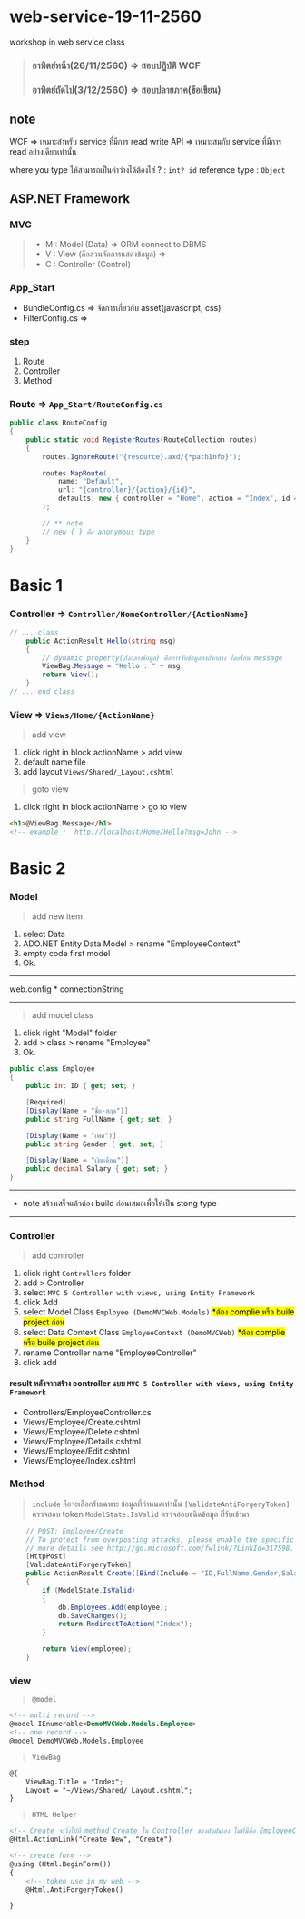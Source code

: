 # web-service-19-11-2560
workshop in web service class

> ### อาทิตย์หน้า(26/11/2560) => สอบปฏิบัติ WCF <br> 
> ### อาทิตย์ถัดไป(3/12/2560) => สอบปลายภาค(ข้อเขียน)

## note
WCF => เหมาะสำหรับ service ที่มีการ read write
API => เหมาะสมกับ service ที่มีการ read อย่างเดียวเท่านั้น

where you type ให้สามารถเป็นค่าว่างได้ต้องใส่ ? : `int? id`
reference type : `Object`

## ASP.NET Framework
### MVC 
> - M : Model (Data) => ORM connect to DBMS
> - V : View (คือส่วนจัดการแสดงข้อมูล) => 
> - C : Controller (Control)


### App_Start
- BundleConfig.cs => จัดการเกี่ยวกับ asset(javascript, css)
- FilterConfig.cs => 

### step
1. Route
2. Controller
3. Method

### Route => `App_Start/RouteConfig.cs` 
```c#
public class RouteConfig
{
    public static void RegisterRoutes(RouteCollection routes)
    {
        routes.IgnoreRoute("{resource}.axd/{*pathInfo}");

        routes.MapRoute(
            name: "Default",
            url: "{controller}/{action}/{id}",
            defaults: new { controller = "Home", action = "Index", id = UrlParameter.Optional }
        );

        // ** note
        // new { } คือ anonymous type
    }
}
```

# Basic 1

### Controller => `Controller/HomeController/{ActionName}`
```c#
// ... class
    public ActionResult Hello(string msg)
    {
        // dynamic property(ถังกลางข้อมูล) คือการจับข้อมูลลงถังกลาง โดยโยน message
        ViewBag.Message = "Hello : " + msg; 
        return View();
    }
// ... end class
```

### View => `Views/Home/{ActionName}`
> add view 
1. click right in block actionName > add view 
2. default name file
3. add layout `Views/Shared/_Layout.cshtml`

> goto view
1. click right in block actionName > go to view

```html
<h1>@ViewBag.Message</h1>
<!-- example :  http://localhost/Home/Hello?msg=John -->
```

# Basic 2

### Model
> add new item
1. select Data
2. ADO.NET Entity Data Model > rename "EmployeeContext"
3. empty code first model
4. Ok.

***
web.config * connectionString
***

> add model class
1. click right "Model" folder
2. add > class > rename "Employee"
3. Ok.
```c#
public class Employee
{
    public int ID { get; set; }

    [Required]
    [Display(Name = "ชื่อ-สกุล")]
    public string FullName { get; set; }

    [Display(Name = "เพศ")]
    public string Gender { get; set; }

    [Display(Name = "เงินเดือน")]
    public decimal Salary { get; set; }
}
```
***
* note สร้างเสร็จแล้วต้อง build ก่อนเสมอเพื่อให้เป็น stong type
***

### Controller
> add controller
1. click right `Controllers` folder 
2. add > Controller
3. select `MVC 5 Controller with views, using Entity Framework` 
4. click Add
5. select Model Class `Employee (DemoMVCWeb.Models)` <mark>*ต้อง complie หรือ buile project ก่อน</mark>
6. select Data Context Class `EmployeeContext (DemoMVCWeb)` <mark>*ต้อง complie หรือ buile project ก่อน</mark>
7. rename Controller name "EmployeeController"
8. click add

#### result หลังจากสร้าง controller แบบ `MVC 5 Controller with views, using Entity Framework` 
- Controllers/EmployeeController.cs
- Views/Employee/Create.cshtml
- Views/Employee/Delete.cshtml
- Views/Employee/Details.cshtml
- Views/Employee/Edit.cshtml
- Views/Employee/Index.cshtml

### Method
> `include` คือจะเลือกรับเฉพาะ ข้อมูลที่กำหนดเท่านั้น
> `[ValidateAntiForgeryToken]` ตรวจสอบ token
> `ModelState.IsValid` ตรวจสอบชนิดข้อมูล ที่รับเข้ามา
```c#
    // POST: Employee/Create
    // To protect from overposting attacks, please enable the specific properties you want to bind to, for 
    // more details see http://go.microsoft.com/fwlink/?LinkId=317598.
    [HttpPost]
    [ValidateAntiForgeryToken]
    public ActionResult Create([Bind(Include = "ID,FullName,Gender,Salary")] Employee employee)
    {
        if (ModelState.IsValid)
        {
            db.Employees.Add(employee);
            db.SaveChanges();
            return RedirectToAction("Index");
        }

        return View(employee);
    }
```

### view
> `@model`
```html
<!-- multi record -->
@model IEnumerable<DemoMVCWeb.Models.Employee>
<!-- one record -->
@model DemoMVCWeb.Models.Employee
```
> `ViewBag`
```html
@{
    ViewBag.Title = "Index";
    Layout = "~/Views/Shared/_Layout.cshtml";
}
```
> `HTML Helper`
```html
<!-- Create จะวิ่งไปที่ method Create ใน Controller ของตัวมันเอง ในที่นี้คือ EmployeeController -->
@Html.ActionLink("Create New", "Create")

<!-- create form -->
@using (Html.BeginForm()) 
{
    <!-- token use in my web -->
    @Html.AntiForgeryToken()

}
```